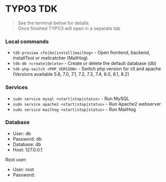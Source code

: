 # TYPO3 TDK

> See the terminal below for details.            
> Once finished TYPO3 will open in a separate tab

### Local commands

* `tdk-preview <fe|be|install|mailhog>` - Open frontend, backend, installTool or mailcatcher (MailHog)
* `tdk-db <create|delete>` - Create or delete the default database (db)
* `tdk-php-switch <PHP_VERSION>` - Switch php version for cli and apache (Versions available 5.6, 7.0, 7.1, 7.2, 7.3, 7.4, 8.0, 8.1, 8.2)

### Services 

* `sudo service mysql <start|stop|status>` - Run MySQL
* `sudo service apache2 <start|stop|status>` - Run Apache2 webserver
* `sudo service mailhog <start|stop|status>` - Run MailHog

### Database

* User: db
* Password: db
* Database: db
* Host: 127.0.0.1

Root user:
* User: root
* Password: <none> 

